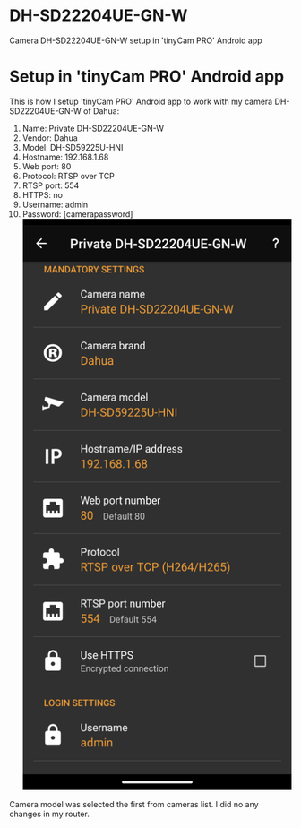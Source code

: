 # DH-SD22204UE-GN-W
Camera DH-SD22204UE-GN-W setup in 'tinyCam PRO' Android app
# Setup in 'tinyCam PRO' Android app
This is how I setup 'tinyCam PRO' Android app to work with my camera DH-SD22204UE-GN-W of Dahua:
1. Name: Private DH-SD22204UE-GN-W
2. Vendor: Dahua
3. Model: DH-SD59225U-HNI
4. Hostname: 192.168.1.68
5. Web port: 80
6. Protocol: RTSP over TCP
7. RTSP port: 554
8. HTTPS: no
9. Username: admin
10. Password: [camerapassword]
![DH-SD22204UE-GN-W setup](pics/DH-SD22204UE-GN-W-setup.png)

Camera model was selected the first from cameras list.
I did no any changes in my router.